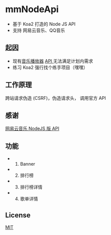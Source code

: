 # mmNodeApi

* 基于 Koa2 打造的 Node JS API 
* 支持 网易云音乐、QQ音乐

## 起因

* 现有[音乐播放器](https://github.com/maomao1996/Vue-mmPlayer)  [ API ](https://binaryify.github.io/NeteaseCloudMusicApi) 无法满足计划内需求
* 练习 Koa2 强行找个练手项目（嘿嘿）

## 工作原理

跨站请求伪造 (CSRF)，伪造请求头， 调用官方 API

## 感谢

[网易云音乐 NodeJS 版 API](https://binaryify.github.io/NeteaseCloudMusicApi)

## 功能

* 1. Banner
* 2. 排行榜
* 3. 排行榜详情
* 4. 歌单详情

## License

[MIT](https://github.com/maomao1996/mmNodeApi/blob/master/LICENSE)
